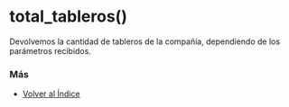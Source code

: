 # total_tableros()

Devolvemos la cantidad de tableros de la compañía, dependiendo de los parámetros recibidos.

### Más

  * [Volver al Índice](./index.md)
